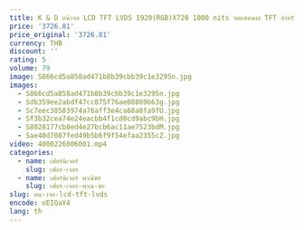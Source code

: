 ```yaml
---
title: K & D หน้าจอ LCD TFT LVDS 1920(RGB)X720 1000 nits จอแสดงผล TFT สำหรับยานยนต์พร้อมหน้าจอ LCD แบบสัมผัส capacitive
price: '3726.81'
price_original: '3726.81'
currency: THB
discount: ''
rating: 5
volume: 79
image: S866cd5a858ad471b8b39cbb39c1e3295n.jpg
images:
  - S866cd5a858ad471b8b39cbb39c1e3295n.jpg
  - Sdb359ee2abdf47cc875f76ae08809b63g.jpg
  - Sc7eec30583974a76aff3e4ca68a8fa9fU.jpg
  - Sf3b32cea74e24eacbb4f1cd0cd9abc9bH.jpg
  - S8028177cb8ed4e27bcb6ac11ae7523bdM.jpg
  - Sae40d7087fed49b5b6f9f54efaa2355cZ.jpg
video: 4000226006001.mp4
categories:
  - name: เฟอร์นิเจอร์
    slug: เฟอร-เจอร
  - name: เฟอร์นิเจอร์ พาณิชย์
    slug: เฟอร-เจอร-พาณ-ชย
slug: หน-าจอ-lcd-tft-lvds
encode: oEIQaY4
lang: th
---
```

  